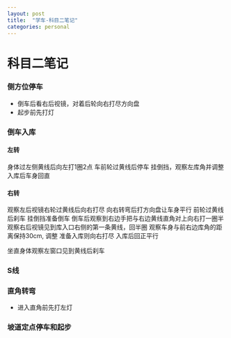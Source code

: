 ```yaml
---
layout: post
title:  "学车-科目二笔记"
categories: personal
---
```

# 科目二笔记

### 侧方位停车
- 倒车后看右后视镜，对着后轮向右打尽方向盘
- 起步前先打灯

### 倒车入库
#### 左转
身体过左侧黄线后向左打1圈2点
车前轮过黄线后停车
挂倒挡，观察左库角并调整
入库后车身回直

#### 右转
观察左后视镜右轮过黄线后向右打尽
向右转弯后打方向盘让车身平行
前轮过黄线后刹车
挂倒挡准备倒车
倒车后观察到右边手把与右边黄线直角对上向右打一圈半
观察右后视镜见到库入口右侧的第一条黄线，回半圈
观察车身与前右边库角的距离保持30cm, 调整
准备入库则向右打尽
入库后回正平行

坐直身体观察左窗口见到黄线后刹车

### S线

### 直角转弯
- 进入直角前先打左灯

### 坡道定点停车和起步




